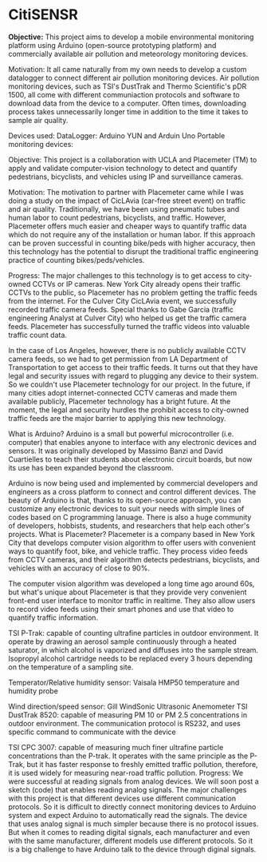 # CitiSENSR

<b>Objective:</b>
This project aims to develop a mobile environmental monitoring platform using Arduino (open-source prototyping platform) and commercially available air pollution and meteorology monitoring devices.
 
Motivation: 
It all came naturally from my own needs to develop a custom datalogger to connect different air pollution monitoring devices. Air pollution monitoring devices, such as TSI's DustTrak and Thermo Scientific's pDR 1500, all come with different communiaction protocols and software to download data from the device to a computer. Often times, downloading process takes unnecessarily longer time in addition to the time it takes to sample air quality. 
 
Devices used: 
DataLogger: Arduino YUN and Arduin Uno
Portable monitoring devices:

Objective:
This project is a collaboration with UCLA and Placemeter (TM) to apply and validate computer-vision technology to detect and quantify pedestrians, bicyclists, and vehicles using IP and surveillance cameras.
 
Motivation:
The motivation to partner with Placemeter came while I was doing a study on the impact of CicLAvia (car-free street event) on traffic and air quality. Traditionally, we have been using pneumatic tubes and human labor to count pedestrians, bicyclists, and traffic. However, Placemeter offers much easier and cheaper ways to quantify traffic data which do not require any of the installation or human labor. If this approach can be proven successful in counting bike/peds with higher accuracy, then this technology has the potential to disrupt the traditional traffic engineering practice of counting bikes/peds/vehicles. 
 
Progress:
The major challenges to this technology is to get access to city-owned CCTVs or IP cameras. New York City already opens their traffic CCTVs to the public, so Placemeter has no problem getting the traffic feeds from the internet.  For the Culver City CicLAvia event, we successfully recorded traffic camera feeds. Special thanks to Gabe Garcia (traffic engineering Analyst at Culver City) who helped us get the traffic camera feeds. Placemeter has successfully turned the traffic videos into valuable traffic count data. 

In the case of Los Angeles, however, there is no publicly available CCTV camera feeds, so we had to get permission from LA Department of Transportation to get access to their traffic feeds. It turns out that they have legal and security issues with regard to plugging any device to their system. So we couldn't use Placemeter technology for our project. In the future, if many cities adopt internet-connected CCTV cameras and made them available publicly, Placemeter technology has a bright future. At the moment, the legal and security hurdles the prohibit access to city-owned traffic feeds are the major barrier to applying this new technology.
 
What is Arduino?
Arduino is a small but powerful microcontroller (i.e. computer) that enables anyone to interface with any electronic devices and sensors. It was originally developed by Massimo Banzi and David Cuartielles to teach their students about electronic circuit boards, but now its use has been expanded beyond the classroom.
 
Arduino is now being used and implemented by commercial developers and engineers as a cross platform to connect and control different devices. The beauty of Arduino is that, thanks to its open-source approach,  you can customize any electronic devices to suit your needs with simple lines of codes based on C programming lanuage. There is also a huge community of developers, hobbists, students, and researchers that help each other's projects. 
What is Placemeter?
Placemeter is a company based in New York City that develops computer vision algorithm to offer users with convenient ways to quantify foot, bike, and vehicle traffic. They process video feeds from CCTV cameras, and their algorithm detects pedestrians, bicyclists, and vehicles with an accuracy of close to 90%. 
 
The computer vision algorithm was developed a long time ago around 60s, but what's unique about Placemeter is that they provide very convenient front-end user interface to monitor traffic in realtime. They also allow users to record video feeds using their smart phones and use that video to quantify traffic information. 
 
TSI P-Trak: capable of counting ultrafine particles in outdoor environment. It operate by drawing an aerosol sample continuously through a heated saturator, in which alcohol is vaporized and diffuses into the sample stream. Isopropyl alcohol cartridge needs to be replaced every 3 hours depending on the temperature of a sampling site.
 
Temperator/Relative humidity sensor: Vaisala HMP50 temperature and humidity probe
 
Wind direction/speed sensor: Gill WindSonic Ultrasonic Anemometer 
TSI DustTrak 8520: capable of measuring PM 10 or PM 2.5 concentrations in outdoor environment. The communication protocol is RS232, and uses specific command to communicate with the device
 
TSI CPC 3007: capable of measuring much finer ultrafine particle concentrations than the P-trak. It operates with the same principle as the P-Trak, but it has faster response to freshly emitted traffic pollution, therefore, it is used widely for measuring near-road traffic pollution.
Progress:
We were successful at reading signals from analog devices. We will soon post a sketch (code) that enables reading analog signals. The major challenges with this project is that different devices use different communication protocols. So it is difficult to directly connect monitoring devices to Arduino system and expect Arduino to automatically read the signals. The device that uses analog signal is much simpler because there is no protocol issues. But when it comes to reading digital signals, each manufacturer and even with the same manufacturer, different models use different protocols. So it is a big challenge to have Arduino talk to the device through diginal signals. 
